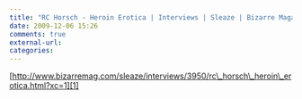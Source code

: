 ```yaml
---
title: "RC Horsch - Heroin Erotica | Interviews | Sleaze | Bizarre Magazine UK"
date: 2009-12-06 15:26
comments: true
external-url:
categories:
---
```

[http://www.bizarremag.com/sleaze/interviews/3950/rc\_horsch\_heroin\_erotica.html?xc=1][1]

  [1]: http://www.bizarremag.com/sleaze/interviews/3950/rc_horsch_heroin_erotica.html?xc=1
